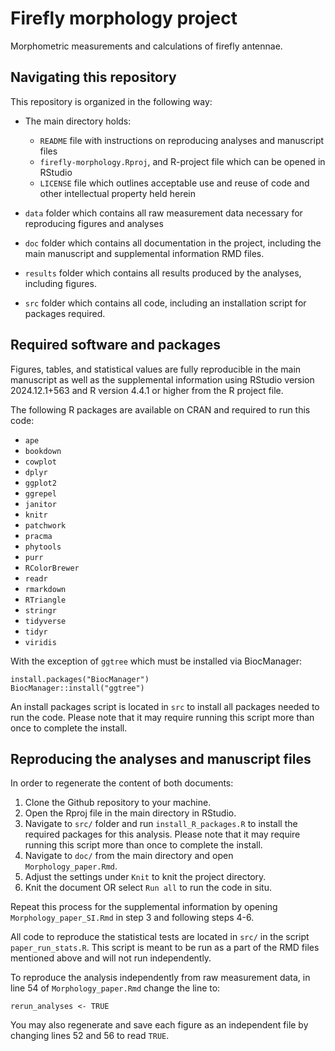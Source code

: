 # Firefly morphology project

Morphometric measurements and calculations of firefly antennae.


## Navigating this repository

This repository is organized in the following way: 

 - The main directory holds: 
    - `README` file with instructions on reproducing analyses and manuscript files
    - `firefly-morphology.Rproj`, and R-project file which can be opened in RStudio
    - `LICENSE` file which outlines acceptable use and reuse of code and other intellectual property held herein

- `data` folder which contains all raw measurement data necessary for reproducing figures and analyses
- `doc` folder which contains all documentation in the project, including the main manuscript and supplemental information RMD files. 
- `results` folder which contains all results produced by the analyses, including figures. 
- `src` folder which contains all code, including an installation script for packages required. 

## Required software and packages

Figures, tables, and statistical values are fully reproducible in the main manuscript as well as the supplemental information using RStudio version 2024.12.1+563 and R version 4.4.1 or higher from the R project file. 

The following R packages are available on CRAN and required to run this code: 

 - `ape`
 - `bookdown`
 - `cowplot`
 - `dplyr`
 - `ggplot2`
 - `ggrepel`
 - `janitor`
 - `knitr`
 - `patchwork`
 - `pracma`
 - `phytools`
 - `purr`
 - `RColorBrewer`
 - `readr`
 - `rmarkdown`
 - `RTriangle`
 - `stringr`
 - `tidyverse`
 - `tidyr`
 - `viridis`
 
With the exception of `ggtree` which must be installed via BiocManager: 

```
install.packages("BiocManager")
BiocManager::install("ggtree")
```

An install packages script is located in `src` to install all packages needed to run the code. Please note that it may require running this script more than once to complete the install. 


## Reproducing the analyses and manuscript files

In order to regenerate the content of both documents:  

 1. Clone the Github repository to your machine. 
 2. Open the Rproj file in the main directory in RStudio. 
 3. Navigate to `src/` folder and run `install_R_packages.R` to install the required packages for this analysis. Please note that it may require running this script more than once to complete the install. 
 4. Navigate to `doc/` from the main directory and open `Morphology_paper.Rmd`. 
 5. Adjust the settings under `Knit` to knit the project directory. 
 6. Knit the document OR select `Run all` to run the code in situ. 
 
Repeat this process for the supplemental information by opening `Morphology_paper_SI.Rmd` in step 3 and following steps 4-6. 

All code to reproduce the statistical tests are located in `src/` in the script `paper_run_stats.R`. This script is meant to be run as a part of the RMD files mentioned above and will not run independently. 

To reproduce the analysis independently from raw measurement data, in line 54 of `Morphology_paper.Rmd` change the line to: 

`rerun_analyses <- TRUE`

You may also regenerate and save each figure as an independent file by changing lines 52 and 56 to read `TRUE`.

